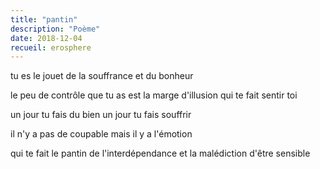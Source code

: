 ```yaml
---
title: "pantin"
description: "Poème"
date: 2018-12-04
recueil: erosphere
---
```


tu es le jouet de la souffrance
et du bonheur

le peu de contrôle que tu as
est la marge d'illusion qui te fait sentir toi

un jour tu fais du bien
un jour tu fais souffrir

il n'y a pas de coupable
mais il y a l'émotion

qui te fait le pantin de l'interdépendance
et la malédiction d'être sensible
